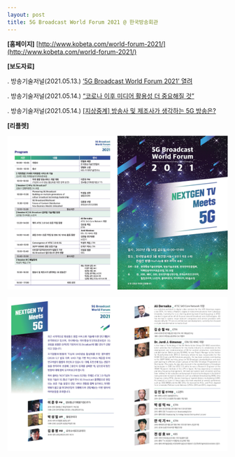 ```yaml
---
layout: post
title: 5G Broadcast World Forum 2021 @ 한국방송회관
---
```




**[홈페이지]** [http://www.kobeta.com/world-forum-2021/](http://www.kobeta.com/world-forum-2021/)


**[보도자료]** 

. 방송기술저널(2021.05.13.) [‘5G Broadcast World Forum 2021’ 열려](http://journal.kobeta.com/5g-broadcast-world-forum-2021-%ec%97%b4%eb%a0%a4/)

. 방송기술저널(2021.05.14.) [“코로나 이후 미디어 활용성 더 중요해질 것”](http://journal.kobeta.com/%ec%bd%94%eb%a1%9c%eb%82%98-%ec%9d%b4%ed%9b%84-%eb%af%b8%eb%94%94%ec%96%b4-%ed%99%9c%ec%9a%a9%ec%84%b1-%eb%8d%94-%ec%a4%91%ec%9a%94%ed%95%b4%ec%a7%88-%ea%b2%83/)

. 방송기술저널(2021.05.14.) [[지상중계] 방송사 및 제조사가 생각하는 5G 방송은?](http://journal.kobeta.com/5g-broadcast-world-forum-2021-%ec%97%b4%eb%a0%a4/)


**[리플렛]** 

![그림](/images/World-Forum-2021-01.jpg)

![그림](/images/World-Forum-2021-02.jpg)
